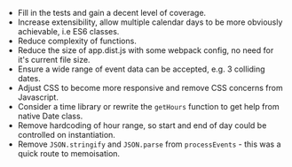 * Fill in the tests and gain a decent level of coverage.
* Increase extensibility, allow multiple calendar days to be more obviously achievable, i.e ES6 classes.
* Reduce complexity of functions.
* Reduce the size of app.dist.js with some webpack config, no need for it's current file size.
* Ensure a wide range of event data can be accepted, e.g. 3 colliding dates.
* Adjust CSS to become more responsive and remove CSS concerns from Javascript.
* Consider a time library or rewrite the `getHours` function to get help from native Date class.
* Remove hardcoding of hour range, so start and end of day could be controlled on instantiation.
* Remove `JSON.stringify` and `JSON.parse` from `processEvents` - this was a quick route to memoisation.
